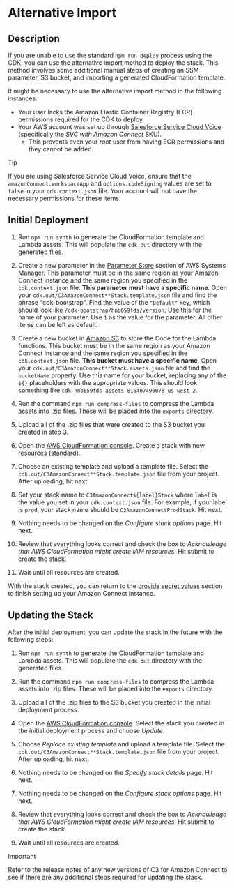 # Alternative Import

## Description

If you are unable to use the standard `npm run deploy` process using the CDK, you can use the alternative import method to deploy the stack. This method involves some additional manual steps of creating an SSM parameter, S3 bucket, and importing a generated CloudFormation template.

It might be necessary to use the alternative import method in the following instances:

- Your user lacks the Amazon Elastic Container Registry (ECR) permissions required for the CDK to deploy.
- Your AWS account was set up through [Salesforce Service Cloud Voice](https://trailhead.salesforce.com/content/learn/modules/service-cloud-voice/service-voice-learn) (specifically the _SVC with Amazon Connect_ SKU).
  - This prevents even your _root_ user from having ECR permissions and they cannot be added.

> [!TIP]
> If you are using Salesforce Service Cloud Voice, ensure that the `amazonConnect.workspaceApp` and `options.codeSigning` values are set to `false` in your `cdk.context.json` file. Your account will not have the necessary permissions for these items.

## Initial Deployment

1. Run `npm run synth` to generate the CloudFormation template and Lambda assets. This will populate the `cdk.out` directory with the generated files.

2. Create a new parameter in the [Parameter Store](https://console.aws.amazon.com/systems-manager/parameters) section of AWS Systems Manager. This parameter must be in the same region as your Amazon Connect instance and the same region you specified in the `cdk.context.json` file. **This parameter must have a specific name**. Open your `cdk.out/C3AmazonConnect**Stack.template.json` file and find the phrase "cdk-bootstrap". Find the value of the `"Default"` key, which should look like `/cdk-bootstrap/hnb659fds/version`. Use this for the name of your parameter. Use `1` as the value for the parameter. All other items can be left as default.

3. Create a new bucket in [Amazon S3](https://console.aws.amazon.com/s3) to store the Code for the Lambda functions. This bucket must be in the same region as your Amazon Connect instance and the same region you specified in the `cdk.context.json` file. **This bucket must have a specific name**. Open your `cdk.out/C3AmazonConnect**Stack.assets.json` file and find the `bucketName` property. Use this name for your bucket, replacing any of the `${}` placeholders with the appropriate values. This should look something like `cdk-hnb659fds-assets-815407490078-us-west-2`.

4. Run the command `npm run compress-files` to compress the Lambda assets into .zip files. These will be placed into the `exports` directory.

5. Upload all of the .zip files that were created to the S3 bucket you created in step 3.

6. Open the [AWS CloudFormation console](https://console.aws.amazon.com/cloudformation). Create a stack with new resources (standard).

7. Choose an existing template and upload a template file. Select the `cdk.out/C3AmazonConnect**Stack.template.json` file from your project. After uploading, hit next.

8. Set your stack name to `C3AmazonConnect${label}Stack` where `label` is the value you set in your `cdk.context.json` file. For example, if your label is `prod`, your stack name should be `C3AmazonConnectProdStack`. Hit next.

9. Nothing needs to be changed on the _Configure stack options_ page. Hit next.

10. Review that everything looks correct and check the box to _Acknowledge that AWS CloudFormation might create IAM resources._ Hit submit to create the stack.

11. Wait until all resources are created.

With the stack created, you can return to the [provide secret values](./GETTING-STARTED.md#provide-secret-values) section to finish setting up your Amazon Connect instance.

## Updating the Stack

After the initial deployment, you can update the stack in the future with the following steps:

1. Run `npm run synth` to generate the CloudFormation template and Lambda assets. This will populate the `cdk.out` directory with the generated files.

2. Run the command `npm run compress-files` to compress the Lambda assets into .zip files. These will be placed into the `exports` directory.

3. Upload all of the .zip files to the S3 bucket you created in the initial deployment process.

4. Open the [AWS CloudFormation console](https://console.aws.amazon.com/cloudformation). Select the stack you created in the initial deployment process and choose _Update_.

5. Choose _Replace existing template_ and upload a template file. Select the `cdk.out/C3AmazonConnect**Stack.template.json` file from your project. After uploading, hit next.

6. Nothing needs to be changed on the _Specify stack details_ page. Hit next.

7. Nothing needs to be changed on the _Configure stack options_ page. Hit next.

8. Review that everything looks correct and check the box to _Acknowledge that AWS CloudFormation might create IAM resources._ Hit submit to create the stack.

9. Wait until all resources are created.

> [!IMPORTANT]
> Refer to the release notes of any new versions of C3 for Amazon Connect to see if there are any additional steps required for updating the stack.
